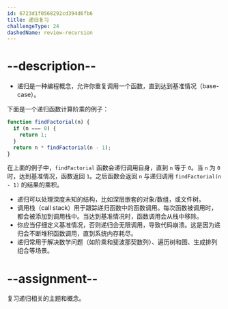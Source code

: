```yaml
---
id: 6723d1f0568292cd394d6fb6
title: 递归复习
challengeType: 24
dashedName: review-recursion
---
```


# --description--

- 递归是一种编程概念，允许你重复调用一个函数，直到达到基准情况（base-case）。

下面是一个递归函数计算阶乘的例子：

```js
function findFactorial(n) {
  if (n === 0) {
    return 1;
  }
  return n * findFactorial(n - 1);
}
```

在上面的例子中，`findFactorial` 函数会递归调用自身，直到 `n` 等于 `0`。当 `n` 为 `0` 时，达到基准情况，函数返回 `1`。之后函数会返回 `n` 与递归调用 `findFactorial(n - 1)` 的结果的乘积。

- 递归可以处理深度未知的结构，比如深层嵌套的对象/数组，或文件树。
- 调用栈（call stack）用于跟踪递归函数中的函数调用。每次函数被调用时，都会被添加到调用栈中。当达到基准情况时，函数调用会从栈中移除。
- 你应当仔细定义基准情况，否则递归会无限调用，导致代码崩溃。这是因为递归会不断堆积函数调用，直到系统内存耗尽。
- 递归常用于解决数学问题（如阶乘和斐波那契数列）、遍历树和图、生成排列组合等场景。

# --assignment--

复习递归相关的主题和概念。

